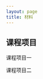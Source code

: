 ```yaml
---
layout: page
title: 材料
---
```

## 课程项目

课程项目一

<!-- 
- 项目要求：[胶片](https://xiongyingfei.github.io/SA_new/2025/slides/course_project_1.pdf)
- 提交网址：见微信群/教学网通知
- 《Tai-e框架》介绍：[胶片](https://xiongyingfei.github.io/SA_new/2025/slides/SA25_Tai-e.pdf)
- 项目包：[下载](https://xiongyingfei.github.io/SA_new/2025/slides/lab1-handout.7z)
- 日期节点：
  * 组队报给助教（11月11日23:59:59）
    （未成功组队同学可于11月12日课上寻求老师帮助）
  * 开放隐藏样例评测（11月24日00:00:00）
  * 开放排行榜（11月29日00:00:00）
  * 代码提交截止（12月1日23:59:59）
    （上传至教学网，一个队伍只发一份，标题为: 课程项目一代码-学号1-学号2-学号3）
  * 测试用例提交截止（12月2日23:59:59）
  * 现场报告（12月3日课上） -->

课程项目二

<!-- - 项目要求：[胶片](https://xiongyingfei.github.io/SA_new/2024/slides/course_project_2.pdf)
- 提交网址：见微信群/教学网通知
- 项目包：[下载](https://xiongyingfei.github.io/SA_new/2024/slides/lab2-handout.zip)
- 日期节点：
  * 组队报给助教（12月12日23:59:59）
  * 开放排行榜（12月22日00:00:00）
  * 代码提交截止（12月24日23:59:59）
    （上传至教学网，一个队伍只发一份，标题为: 课程项目二代码-学号1-学号2-学号3）
  * 测试用例提交截止（12月25日23:59:59）
  * 现场报告（12月26日课上） -->
